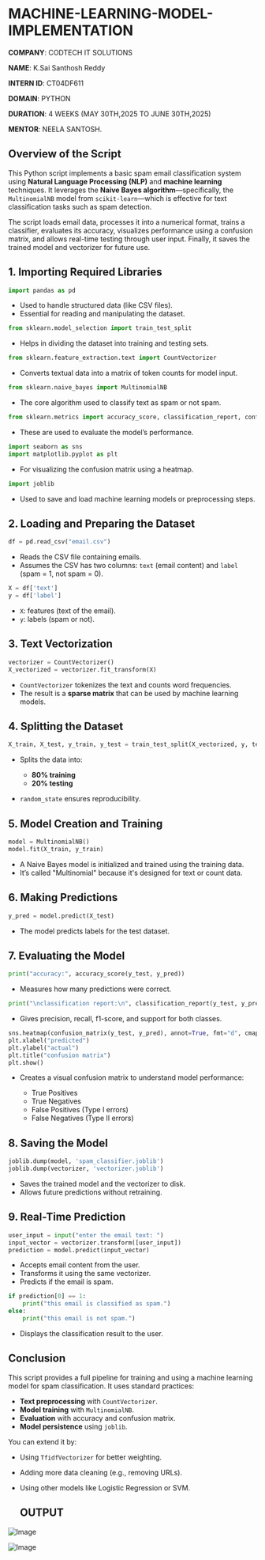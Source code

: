 # MACHINE-LEARNING-MODEL-IMPLEMENTATION

**COMPANY**: CODTECH IT SOLUTIONS

**NAME**: K.Sai Santhosh Reddy

**INTERN ID**: CT04DF611

**DOMAIN**: PYTHON

**DURATION**: 4 WEEKS (MAY 30TH,2025 TO JUNE 30TH,2025)

**MENTOR**: NEELA SANTOSH.

## **Overview of the Script**

This Python script implements a basic spam email classification system using **Natural Language Processing (NLP)** and **machine learning** techniques. It leverages the **Naive Bayes algorithm**—specifically, the `MultinomialNB` model from `scikit-learn`—which is effective for text classification tasks such as spam detection.

The script loads email data, processes it into a numerical format, trains a classifier, evaluates its accuracy, visualizes performance using a confusion matrix, and allows real-time testing through user input. Finally, it saves the trained model and vectorizer for future use.

## **1. Importing Required Libraries**

```python
import pandas as pd
```

* Used to handle structured data (like CSV files).
* Essential for reading and manipulating the dataset.

```python
from sklearn.model_selection import train_test_split
```

* Helps in dividing the dataset into training and testing sets.

```python
from sklearn.feature_extraction.text import CountVectorizer
```

* Converts textual data into a matrix of token counts for model input.

```python
from sklearn.naive_bayes import MultinomialNB
```

* The core algorithm used to classify text as spam or not spam.

```python
from sklearn.metrics import accuracy_score, classification_report, confusion_matrix
```

* These are used to evaluate the model’s performance.

```python
import seaborn as sns
import matplotlib.pyplot as plt
```

* For visualizing the confusion matrix using a heatmap.

```python
import joblib
```

* Used to save and load machine learning models or preprocessing steps.

## **2. Loading and Preparing the Dataset**

```python
df = pd.read_csv("email.csv")
```

* Reads the CSV file containing emails.
* Assumes the CSV has two columns: `text` (email content) and `label` (spam = 1, not spam = 0).

```python
X = df['text']
y = df['label']
```

* `X`: features (text of the email).
* `y`: labels (spam or not).

## **3. Text Vectorization**

```python
vectorizer = CountVectorizer()
X_vectorized = vectorizer.fit_transform(X)
```

* `CountVectorizer` tokenizes the text and counts word frequencies.
* The result is a **sparse matrix** that can be used by machine learning models.

## **4. Splitting the Dataset**

```python
X_train, X_test, y_train, y_test = train_test_split(X_vectorized, y, test_size=0.2, random_state=42)
```

* Splits the data into:

  * **80% training**
  * **20% testing**
* `random_state` ensures reproducibility.

## **5. Model Creation and Training**

```python
model = MultinomialNB()
model.fit(X_train, y_train)
```

* A Naive Bayes model is initialized and trained using the training data.
* It’s called "Multinomial" because it's designed for text or count data.

## **6. Making Predictions**

```python
y_pred = model.predict(X_test)
```

* The model predicts labels for the test dataset.

## **7. Evaluating the Model**

```python
print("accuracy:", accuracy_score(y_test, y_pred))
```

* Measures how many predictions were correct.

```python
print("\nclassification report:\n", classification_report(y_test, y_pred))
```

* Gives precision, recall, f1-score, and support for both classes.

```python
sns.heatmap(confusion_matrix(y_test, y_pred), annot=True, fmt="d", cmap="Greens")
plt.xlabel("predicted")
plt.ylabel("actual")
plt.title("confusion matrix")
plt.show()
```

* Creates a visual confusion matrix to understand model performance:

  * True Positives
  * True Negatives
  * False Positives (Type I errors)
  * False Negatives (Type II errors)

## **8. Saving the Model**

```python
joblib.dump(model, 'spam_classifier.joblib')
joblib.dump(vectorizer, 'vectorizer.joblib')
```

* Saves the trained model and the vectorizer to disk.
* Allows future predictions without retraining.

## **9. Real-Time Prediction**

```python
user_input = input("enter the email text: ")
input_vector = vectorizer.transform([user_input])
prediction = model.predict(input_vector)
```

* Accepts email content from the user.
* Transforms it using the same vectorizer.
* Predicts if the email is spam.

```python
if prediction[0] == 1:
    print("this email is classified as spam.")
else:
    print("this email is not spam.")
```

* Displays the classification result to the user.

## **Conclusion**

This script provides a full pipeline for training and using a machine learning model for spam classification. It uses standard practices:

* **Text preprocessing** with `CountVectorizer`.
* **Model training** with `MultinomialNB`.
* **Evaluation** with accuracy and confusion matrix.
* **Model persistence** using `joblib`.

You can extend it by:

* Using `TfidfVectorizer` for better weighting.
* Adding more data cleaning (e.g., removing URLs).
* Using other models like Logistic Regression or SVM.

  ## **OUTPUT**

![Image](https://github.com/user-attachments/assets/912fec2a-56ac-4cb1-9506-adb2ecae21e8)

![Image](https://github.com/user-attachments/assets/fababa7d-ecbd-4af3-a595-b613e38170ef)
